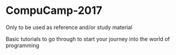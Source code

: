 # CompuCamp-2017

Only to be used as reference and/or study material

Basic tutorials to go through to start your journey into the world of programming

